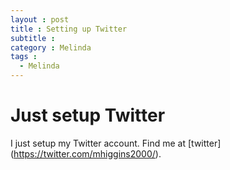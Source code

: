 ```yaml
---
layout : post
title : Setting up Twitter
subtitle :  
category : Melinda
tags :
  - Melinda
---
```


# Just setup Twitter

I just setup my Twitter account. Find me at [twitter] (https://twitter.com/mhiggins2000/).
